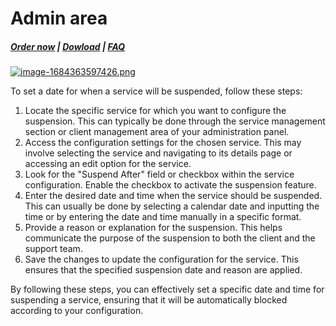 # Admin area

#####  [Order now](https://puqcloud.com/whmcs-addon-puq-customization.php) | [Dowload](https://download.puqcloud.com/WHMCS/addons/PUQ-Customization/) | [FAQ](https://faq.puqcloud.com/)

[![image-1684363597426.png](https://doc.puq.info/uploads/images/gallery/2023-05/scaled-1680-/image-1684363597426.png)](https://doc.puq.info/uploads/images/gallery/2023-05/image-1684363597426.png)

To set a date for when a service will be suspended, follow these steps:

1. Locate the specific service for which you want to configure the suspension. This can typically be done through the service management section or client management area of your administration panel.
2. Access the configuration settings for the chosen service. This may involve selecting the service and navigating to its details page or accessing an edit option for the service.
3. Look for the "Suspend After" field or checkbox within the service configuration. Enable the checkbox to activate the suspension feature.
4. Enter the desired date and time when the service should be suspended. This can usually be done by selecting a calendar date and inputting the time or by entering the date and time manually in a specific format.
5. Provide a reason or explanation for the suspension. This helps communicate the purpose of the suspension to both the client and the support team.
6. Save the changes to update the configuration for the service. This ensures that the specified suspension date and reason are applied.

By following these steps, you can effectively set a specific date and time for suspending a service, ensuring that it will be automatically blocked according to your configuration.